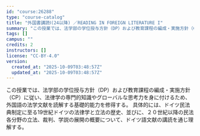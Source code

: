 ```yaml
---
id: "course:26288"
type: "course-catalog"
title: "外国書講読Ⅰ(24以降) ／READING IN FOREIGN LITERATURE I"
summary: "この授業では、法学部の学位授与方針（DP）および教育課程の編成・実施方針（CP）に従い、法律学の専門的知識やグローバルな思考力を身に付けるため、外国語の法学文献を読解する基礎的能力を修得する。 具体的には、ドイツ民法典制定に至る19世紀ドイ…"
tags: []
campus: ""
credits: 2
instructors: []
license: "CC-BY-4.0"
version:
  created_at: "2025-10-09T03:48:57Z"
  updated_at: "2025-10-09T03:48:57Z"
---
```

この授業では、法学部の学位授与方針（DP）および教育課程の編成・実施方針（CP）に従い、法律学の専門的知識やグローバルな思考力を身に付けるため、外国語の法学文献を読解する基礎的能力を修得する。 具体的には、ドイツ民法典制定に至る19世紀ドイツの法律学と立法の歴史、並びに、２０世紀以降の民法各分野の立法、裁判、学説の展開の概要について、ドイツ語文献の講読を通じ理解する。
